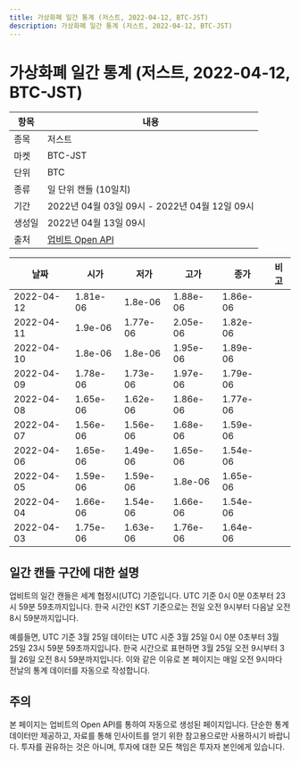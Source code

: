 ```yaml
---
title: 가상화폐 일간 통계 (저스트, 2022-04-12, BTC-JST)
description: 가상화폐 일간 통계 (저스트, 2022-04-12, BTC-JST)
---
```



가상화폐 일간 통계 (저스트, 2022-04-12, BTC-JST)
===

|항목|내용|
|--|--|
|종목|저스트|
|마켓|BTC-JST|
|단위|BTC|
|종류|일 단위 캔들 (10일치)|
|기간|2022년 04월 03일 09시 - 2022년 04월 12일 09시|
|생성일|2022년 04월 13일 09시|
|출처|[업비트 Open API](https://docs.upbit.com)|


|날짜|시가|저가|고가|종가|비고|
|--|--|--|--|--|--|
|2022-04-12|1.81e-06|1.8e-06|1.88e-06|1.86e-06|    |
|2022-04-11|1.9e-06|1.77e-06|2.05e-06|1.82e-06|    |
|2022-04-10|1.8e-06|1.8e-06|1.95e-06|1.89e-06|    |
|2022-04-09|1.78e-06|1.73e-06|1.97e-06|1.79e-06|    |
|2022-04-08|1.65e-06|1.62e-06|1.86e-06|1.77e-06|    |
|2022-04-07|1.56e-06|1.56e-06|1.68e-06|1.59e-06|    |
|2022-04-06|1.65e-06|1.49e-06|1.65e-06|1.54e-06|    |
|2022-04-05|1.59e-06|1.59e-06|1.8e-06|1.65e-06|    |
|2022-04-04|1.66e-06|1.54e-06|1.66e-06|1.54e-06|    |
|2022-04-03|1.75e-06|1.63e-06|1.76e-06|1.64e-06|    |


일간 캔들 구간에 대한 설명
---


업비트의 일간 캔들은 세계 협정시(UTC) 기준입니다. 
UTC 기준 0시 0분 0초부터 23시 59분 59초까지입니다. 
한국 시간인 KST 기준으로는 전일 오전 9시부터 다음날 오전 8시 59분까지입니다. 


예를들면, UTC 기준 3월 25일 데이터는 UTC 시준 3월 25일 0시 0분 0초부터 3월 25일 23시 59분 59초까지입니다. 
한국 시간으로 표현하면 3월 25일 오전 9시부터 3월 26일 오전 8시 59분까지입니다. 
이와 같은 이유로 본 페이지는 매일 오전 9시마다 전날의 통계 데이터를 자동으로 작성합니다. 


주의
---


본 페이지는 업비트의 Open API를 통하여 자동으로 생성된 페이지입니다. 
단순한 통계 데이터만 제공하고, 자료를 통해 인사이트를 얻기 위한 참고용으로만 사용하시기 바랍니다. 
투자를 권유하는 것은 아니며, 투자에 대한 모든 책임은 투자자 본인에게 있습니다. 
